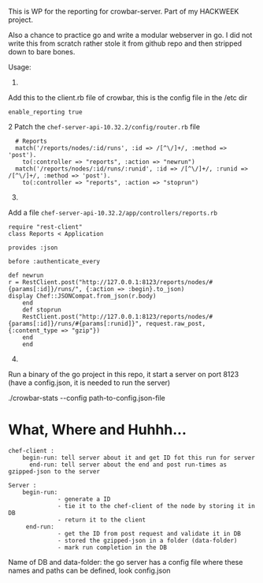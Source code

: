 

This is WP for the reporting for crowbar-server.
Part of my HACKWEEK project.

Also a chance to practice go and write a modular webserver in go.
I did not write this from scratch rather stole it from github repo and then stripped down to bare bones.


Usage:

1.
Add this to the client.rb file of crowbar, this is the config file in the /etc dir
```
enable_reporting true
```



2
Patch the `chef-server-api-10.32.2/config/router.rb` file
```
  # Reports
  match('/reports/nodes/:id/runs', :id => /[^\/]+/, :method => 'post').
    to(:controller => "reports", :action => "newrun")
  match('/reports/nodes/:id/runs/:runid', :id => /[^\/]+/, :runid => /[^\/]+/, :method => 'post').
    to(:controller => "reports", :action => "stoprun")
```


3.
Add a file `chef-server-api-10.32.2/app/controllers/reports.rb`
```
require "rest-client"
class Reports < Application

provides :json

before :authenticate_every

def newrun
r = RestClient.post("http://127.0.0.1:8123/reports/nodes/#{params[:id]}/runs/", {:action => :begin}.to_json)
display Chef::JSONCompat.from_json(r.body) 
    end
    def stoprun
    RestClient.post("http://127.0.0.1:8123/reports/nodes/#{params[:id]}/runs/#{params[:runid]}", request.raw_post, {:content_type => "gzip"})
    end
    end
```


4.
Run a binary of the go project in this repo, it start a server on port 8123 
(have a config.json, it is needed to run the server)


./crowbar-stats --config path-to-config.json-file


# What, Where and Huhhh...


```
chef-client :
    begin-run: tell server about it and get ID fot this run for server
      end-run: tell server about the end and post run-times as gzipped-json to the server

Server :
    begin-run:
              - generate a ID
              - tie it to the chef-client of the node by storing it in DB
              - return it to the client
     end-run:
              - get the ID from post request and validate it in DB
              - stored the gzipped-json in a folder (data-folder)
              - mark run completion in the DB
```

Name of DB and data-folder: 
    the go server has a config file where these names and paths can be defined, look config.json
